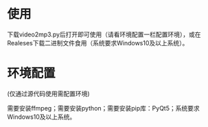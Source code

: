 # 使用

下载video2mp3.py后打开即可使用（请看环境配置一栏配置环境），或在Realeses下载二进制文件食用（系统要求Windows10及以上系统）。

# 环境配置

(仅通过源代码使用需配置环境)

需要安装ffmpeg；需要安装python；需要安装pip库：PyQt5；系统要求Windows10及以上系统。
